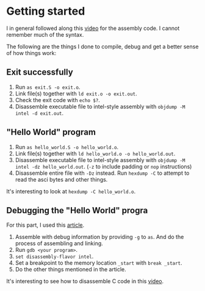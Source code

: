 # Getting started

I in general followed along this [video](https://www.youtube.com/watch?v=6S5KRJv-7RU) for the assembly code. I cannot
remember much of the syntax.

The following are the things I done to compile, debug and get a better sense of how things work:

## Exit successfully

1. Run `as exit.S -o exit.o`.
2. Link file(s) together with `ld exit.o -o exit.out`.
3. Check the exit code with `echo $?`.
4. Disassemble executable file to intel-style assembly with `objdump -M intel -d exit.out`.

## "Hello World" program

1. Run `as hello_world.S -o hello_world.o`.
2. Link file(s) together with `ld hello_world.o -o hello_world.out`.
3. Disassemble executable file to intel-style assembly with `objdump -M intel -dz hello_world.out`.
   (`-z` to include padding or `nop` instructions)
4. Disassemble entire file with `-Dz` instead. Run `hexdump -C` to attempt to read the asci bytes and other things.

It's interesting to look at `hexdump -C hello_world.o`.

## Debugging the "Hello World" progra

For this part, I used this [article](https://www.cs.swarthmore.edu/~newhall/cs31/resources/ia32_gdb.php).

1. Assemble with debug information by providing `-g` to `as`. And do the process of assembling and linking.
2. Run `gdb <your program>`.
3. `set disassembly-flavor intel`.
4. Set a breakpoint to the memory location `_start` with `break _start`.
5. Do the other things mentioned in the article.

It's interesting to see how to disassemble C code in this [video](https://www.youtube.com/watch?v=Dq8l1_-QgAc).
